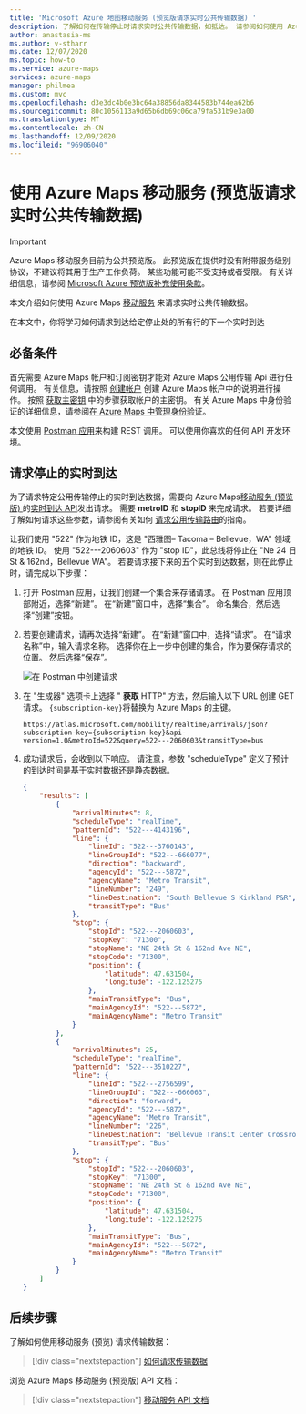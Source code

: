 ```yaml
---
title: 'Microsoft Azure 地图移动服务 (预览版请求实时公共传输数据) '
description: 了解如何在传输停止时请求实时公共传输数据，如抵达。 请参阅如何使用 Azure Maps 移动服务 (预览版) 实现此目的。
author: anastasia-ms
ms.author: v-stharr
ms.date: 12/07/2020
ms.topic: how-to
ms.service: azure-maps
services: azure-maps
manager: philmea
ms.custom: mvc
ms.openlocfilehash: d3e3dc4b0e3bc64a38856da8344583b744ea62b6
ms.sourcegitcommit: 80c1056113a9d65b6db69c06ca79fa531b9e3a00
ms.translationtype: MT
ms.contentlocale: zh-CN
ms.lasthandoff: 12/09/2020
ms.locfileid: "96906040"
---
```

# <a name="request-real-time-public-transit-data-using-the-azure-maps-mobility-services-preview"></a>使用 Azure Maps 移动服务 (预览版请求实时公共传输数据)  

> [!IMPORTANT]
> Azure Maps 移动服务目前为公共预览版。
> 此预览版在提供时没有附带服务级别协议，不建议将其用于生产工作负荷。 某些功能可能不受支持或者受限。 有关详细信息，请参阅 [Microsoft Azure 预览版补充使用条款](https://azure.microsoft.com/support/legal/preview-supplemental-terms/)。


本文介绍如何使用 Azure Maps [移动服务](/rest/api/maps/mobility) 来请求实时公共传输数据。

在本文中，你将学习如何请求到达给定停止处的所有行的下一个实时到达

## <a name="prerequisites"></a>必备条件

首先需要 Azure Maps 帐户和订阅密钥才能对 Azure Maps 公用传输 Api 进行任何调用。 有关信息，请按照 [创建帐户](quick-demo-map-app.md#create-an-azure-maps-account) 创建 Azure Maps 帐户中的说明进行操作。 按照 [获取主密钥](quick-demo-map-app.md#get-the-primary-key-for-your-account) 中的步骤获取帐户的主密钥。 有关 Azure Maps 中身份验证的详细信息，请参阅[在 Azure Maps 中管理身份验证](./how-to-manage-authentication.md)。

本文使用 [Postman 应用](https://www.getpostman.com/apps)来构建 REST 调用。 可以使用你喜欢的任何 API 开发环境。

## <a name="request-real-time-arrivals-for-a-stop"></a>请求停止的实时到达

为了请求特定公用传输停止的实时到达数据，需要向 Azure Maps[移动服务 (预览版) ](/rest/api/maps/mobility)的[实时到达 API](/rest/api/maps/mobility/getrealtimearrivalspreview)发出请求。 需要 **metroID** 和 **stopID** 来完成请求。 若要详细了解如何请求这些参数，请参阅有关如何 [请求公用传输路由](./how-to-request-transit-data.md)的指南。

让我们使用 "522" 作为地铁 ID，这是 "西雅图– Tacoma – Bellevue，WA" 领域的地铁 ID。 使用 "522---2060603" 作为 "stop ID"，此总线将停止在 "Ne 24 日 St & 162nd，Bellevue WA"。 若要请求接下来的五个实时到达数据，则在此停止时，请完成以下步骤：

1. 打开 Postman 应用，让我们创建一个集合来存储请求。 在 Postman 应用顶部附近，选择“新建”。 在“新建”窗口中，选择“集合”。  命名集合，然后选择“创建”按钮。

2. 若要创建请求，请再次选择“新建”。 在“新建”窗口中，选择“请求”。 在“请求名称”中，输入请求名称。 选择你在上一步中创建的集合，作为要保存请求的位置。 然后选择“保存”。

    ![在 Postman 中创建请求](./media/how-to-request-transit-data/postman-new.png)

3. 在 "生成器" 选项卡上选择 " **获取** HTTP" 方法，然后输入以下 URL 创建 GET 请求。 `{subscription-key}`将替换为 Azure Maps 的主键。

    ```HTTP
    https://atlas.microsoft.com/mobility/realtime/arrivals/json?subscription-key={subscription-key}&api-version=1.0&metroId=522&query=522---2060603&transitType=bus
    ```

4. 成功请求后，会收到以下响应。  请注意，参数 "scheduleType" 定义了预计的到达时间是基于实时数据还是静态数据。

    ```JSON
    {
        "results": [
            {
                "arrivalMinutes": 8,
                "scheduleType": "realTime",
                "patternId": "522---4143196",
                "line": {
                    "lineId": "522---3760143",
                    "lineGroupId": "522---666077",
                    "direction": "backward",
                    "agencyId": "522---5872",
                    "agencyName": "Metro Transit",
                    "lineNumber": "249",
                    "lineDestination": "South Bellevue S Kirkland P&R",
                    "transitType": "Bus"
                },
                "stop": {
                    "stopId": "522---2060603",
                    "stopKey": "71300",
                    "stopName": "NE 24th St & 162nd Ave NE",
                    "stopCode": "71300",
                    "position": {
                        "latitude": 47.631504,
                        "longitude": -122.125275
                    },
                    "mainTransitType": "Bus",
                    "mainAgencyId": "522---5872",
                    "mainAgencyName": "Metro Transit"
                }
            },
            {
                "arrivalMinutes": 25,
                "scheduleType": "realTime",
                "patternId": "522---3510227",
                "line": {
                    "lineId": "522---2756599",
                    "lineGroupId": "522---666063",
                    "direction": "forward",
                    "agencyId": "522---5872",
                    "agencyName": "Metro Transit",
                    "lineNumber": "226",
                    "lineDestination": "Bellevue Transit Center Crossroads",
                    "transitType": "Bus"
                },
                "stop": {
                    "stopId": "522---2060603",
                    "stopKey": "71300",
                    "stopName": "NE 24th St & 162nd Ave NE",
                    "stopCode": "71300",
                    "position": {
                        "latitude": 47.631504,
                        "longitude": -122.125275
                    },
                    "mainTransitType": "Bus",
                    "mainAgencyId": "522---5872",
                    "mainAgencyName": "Metro Transit"
                }
            }
        ]
    }
    ```

## <a name="next-steps"></a>后续步骤

了解如何使用移动服务 (预览) 请求传输数据：

> [!div class="nextstepaction"]
> [如何请求传输数据](how-to-request-transit-data.md)

浏览 Azure Maps 移动服务 (预览版) API 文档：

> [!div class="nextstepaction"]
> [移动服务 API 文档](/rest/api/maps/mobility)